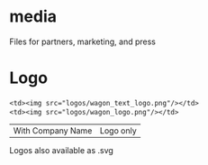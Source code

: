 # media
Files for partners, marketing, and press

Logo
===

<table>
  <tr>
    <td>With Company Name</td>
    <td>Logo only</td>
  <tr>
  
    <td><img src="logos/wagon_text_logo.png"/></td>
    <td><img src="logos/wagon_logo.png"/></td>
  </tr>
</table>

Logos also available as .svg
